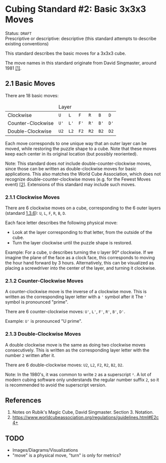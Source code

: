 # Cubing Standard #2: Basic 3x3x3 Moves

Status: `DRAFT`  
Prescriptive or descriptive: descriptive (this standard attempts to describe existing conventions)

This standard describes the basic moves for a 3x3x3 cube.

The move names in this standard originate from David Singmaster, around 1981 [[1]](#ref1).

## 2.1 Basic Moves

There are 18 basic moves:

<table>
<thead><tr><td></td><td colspan=6>Layer</td></tr></thead>
<tbody>
  <tr><td>Clockwise</td><td><code>U</code></td><td><code>L</code></td><td><code>F</code></td><td><code>R</code></td><td><code>B</code></td><td><code>D</code></td></tr>
  <tr><td>Counter-Clockwise</td><td><code>U'</code></td><td><code>L'</code></td><td><code>F'</code></td><td><code>R'</code></td><td><code>B'</code></td><td><code>D'</code></td></tr>
  <tr><td>Double-Clockwise</td><td><code>U2</code></td><td><code>L2</code></td><td><code>F2</code></td><td><code>R2</code></td><td><code>B2</code></td><td><code>D2</code></td></tr>
</tbody>
</table>

Each move corresponds to one unique way that an outer layer can be moved, while restoring the puzzle shape to a cube. Note that these moves keep each center in its original location (but possibly reoriented).

Note: This standard does _not_ include double-counter-clockwise moves, since those can be written as double-clockwise moves for basic applications. This also matches the World Cube Association, which does not recognize double-counter-clockwise moves (e.g. for the Fewest Moves event) [[2]](#ref2). Extensions of this standard may include such moves.

### 2.1.1 Clockwise Moves

There are 6 clockwise moves on a cube, corresponding to the 6 outer layers (standard [1.3.6](../../1/fundamental-cube-terms/#136-layer)): `U`, `L`, `F`, `R`, `B`, `D`.

Each face letter describes the following physical move:

- Look at the layer corresponding to that letter, from the outside of the cube.
- Turn the layer clockwise until the puzzle shape is restored.

Example: For a cube, `U` describes turning the `U` layer 90° clockwise. If we imagine the plane of the face as a clock face, this corresponds to moving the hour hand forward by 3 hours. Alternatively, this can be visualized as placing a screwdriver into the center of the layer, and turning it clockwise.

### 2.1.2 Counter-Clockwise Moves

A counter-clockwise move is the inverse of a clockwise move. This is written as the corresponding layer letter with a `'` symbol after it The `'` symbol is pronounced "prime".

There are 6 counter-clockwise moves: `U'`, `L'`, `F'`, `R'`, `B'`, `D'`.

Example: `U'` is pronounced "U prime".

### 2.1.3 Double-Clockwise Moves

A double clockwise move is the same as doing two clockwise moves consecutively. This is written as the corresponding layer letter with the number `2` written after it.

There are 6 double-clockwise moves: `U2`, `L2`, `F2`, `R2`, `B2`, `D2`.

Note: In the 1980's, it was common to write `2` as a superscript `²`. A lot of modern cubing software only understands the regular number suffix `2`, so it is recommended to avoid the superscript version.

## References

1. <span id="ref1"></span>Notes on Rubik's Magic Cube, David Singmaster. Section 3. Notation.
2. <span id="ref2"></span><https://www.worldcubeassociation.org/regulations/guidelines.html#E2c4+>

## TODO

- Images/Diagrams/Visualizations
- "move" is a physical move, "turn" is only for metrics?
